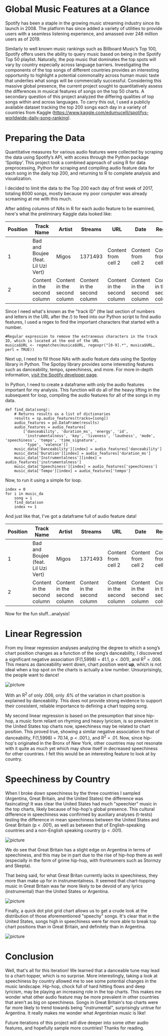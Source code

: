 # Global Music Features at a Glance

Spotify has been a staple in the growing music streaming industry since its launch in 2008. The platform has since added a variety of utilities to provide users with a seamless listening experience, and amassed over 248 million users as of 2019.

Similarly to well known music rankings such as Billboard Music’s Top 100, Spotify offers users the ability to query music based on being in the Spotify Top 50 playlist. Naturally, the pop music that dominates the top spots will vary by country especially across language barriers. Investigating the components of the top songs of different countries provides an interesting opportunity to highlight a potential commonality across human music taste that underlies what songs will be commercially successful. Considering this massive global presence, the current project sought to quantitatively assess the differences in musical features of songs on the top 50 charts. A secondary question of this project analyzed the differing qualities of top songs within and across languages. To carry this out, I used a publicly available dataset tracking the top 200 songs each day in a variety of countries from Kaggle
(https://www.kaggle.com/edumucelli/spotifys-worldwide-daily-song-ranking).

# Preparing the Data
Quantitative measures for various audio features were collected by scraping the data using Spotify’s API, with access through the Python package ‘Spotipy’. This project took a combined approach of using R for data preprocessing, Python for scraping and compiling audio feature data for each song in the daily top 200, and returning to R to complete analysis and visualization.

I decided to limit the data to the Top 200 each day of first week of 2017, totaling 6000 songs, mostly because my poor computer was already screaming at me with this much. 

After adding columns of *NA*s in R for each audio feature to be examined, here's what the preliminary Kaggle data looked like:

Position | Track Name | Artist | Streams | URL | Date | Region | Danceability | Duration | Instrumentalness | Speechiness | Tempo
------------ | ------------- | ------------- | ------------- | ------------- | ------------- | ------------- | ------------- | ------------- | ------------- | ------------- | -------------
1 | Bad and Boujee (feat. Lil Uzi Vert) | Migos | 1371493 | Content from cell 2 | Content from cell 2 | Content from cell 2 | Content from cell 2 | Content from cell 2 | Content from cell 2 | Content from cell 2 | Content from cell 2
2 | Content in the second column | Content in the second column | Content in the second column | Content in the second column | Content in the second column | Content in the second column | Content in the second column | Content in the second column | Content in the second column | Content in the second column | Content in the second column

Since I need what's known as the "track ID" (the last section of numbers and letters in the URL after the /) to feed into our Python script to find audio features, I used a regex to find the important characters that started with a number.
```
#Regular expression to remove the extraneous characters in the track ID, which is located at the end of the URL
musica$URL <- regmatches(musica$URL, regexpr("[0-9].*", musica$URL, perl = TRUE))
```

Next up, I need to fill those *NA*s with audio feature data using the Spotipy library in Python. The Spotipy library provides some interesting features such as danceability, tempo, speechiness, and more. For more in-depth information, [visit the Spotify developer page](https://developer.spotify.com/documentation/web-api/reference/tracks/get-audio-features/). 

In Python, I need to create a dataframe with only the audio features important for my analysis. This function will do all of the heavy lifting in the subsequent for loop, compiling the audio features for all of the songs in my data.
```
def find_data(song):                                                                                          
    # Returns results as a list of dictionaries                                                               
    results = sp.audio_features(tracks=[song])                                                                
    audio_features = pd.DataFrame(results)                                                                    
    audio_features = audio_features[                                                                          
        ['danceability', 'duration_ms', 'energy', 'id',                                                       
         'instrumentalness', 'key', 'liveness', 'loudness', 'mode', 'speechiness', 'tempo', 'time_signature', 
         'type', 'valence']]                                                                                  
    music_data['Danceability'][index] = audio_features['danceability']                                        
    music_data['Duration'][index] = audio_features['duration_ms']                                             
    music_data['Instrumentalness'][index] = audio_features['instrumentalness']                                
    music_data['Speechiness'][index] = audio_features['speechiness']                                          
    music_data['Tempo'][index] = audio_features['tempo']                                                      
```
Now, to run it using a simple for loop.

```
index = 0        
for i in music_da
    song = i     
    find_data(son
    index += 1   
```

And just like that, I've got a dataframe full of audio feature data!

Position | Track Name | Artist | Streams | URL | Date | Region | Danceability | Duration | Instrumentalness | Speechiness | Tempo
------------ | ------------- | ------------- | ------------- | ------------- | ------------- | ------------- | ------------- | ------------- | ------------- | ------------- | -------------
1 | Bad and Boujee (feat. Lil Uzi Vert) | Migos | 1371493 | Content from cell 2 | Content from cell 2 | Content from cell 2 | Content from cell 2 | Content from cell 2 | Content from cell 2 | Content from cell 2 | Content from cell 2
2 | Content in the second column | Content in the second column | Content in the second column | Content in the second column | Content in the second column | Content in the second column | Content in the second column | Content in the second column | Content in the second column | Content in the second column | Content in the second column

Now for the fun stuff...analysis!

# Linear Regression
From my linear regression analyses analyzing the degree to which a song’s chart position changes as a function of the song’s danceability, I discovered a significant negative association (F(1,5998) = 41.1, p < .001), and R<sup>2</sup> = .006. This means as danceability went down, chart position went **up**, which is not ideal when a top spot on the charts is actually a low number. Unsurprisingly, the people want to dance!

![picture](figures/Danceability_corr.png)

With an R<sup>2</sup> of only .006, only .6% of the variation in chart position is explained by danceability. This does not provide strong evidence
to support their consistent, reliable importance to defining a chart topping song.

My second linear regression is based on the presumption that since hip-hop, a music form reliant on rhyming and heavy lyricism, is so prevalent in the United States top charts now, speechiness may be related to chart position. This proved true, showing a similar negative association to that of danceability, F(1,5998) = 70.14, p < .001.), and R<sup>2</sup> = .01. Now, since hip-hop's originated in the Bronx of New York, other countries may not resonate with it quite as much yet which may show itself in decreased speechiness for other countries. I felt this would be an interesting feature to look at by country.

# Speechiness by Country

When I broke down speechiness by the three countries I sampled (Argentina, Great Britain, and the United States) the difference was fasincating! It was clear the United States had much "speechier" music in the top charts, likely because of hip-hop's global presence. This cultural difference in speechiness was confirmed by auxiliary analyses (t-tests) testing the difference in mean speechiness between the United States and Great Britain (p < .001), as well as between that of English-speaking countries and a non-English speaking country (p < .001).

![picture](figures/Speechiness_bars.png)

We do see that Great Britain has a slight edge on Argentina in terms of speechiness, and this may be in part due to the rise of hip-hop there as well (especially in the form of grime hip-hop, with fruntrunners such as Stormzy and Skepta). 

That being said, for what Great Britan currently lacks in speechiness, they more than make up for in instrumentalness. It seemed that chart-topping music in Great Britain was far more likely to be devoid of any lyrics (instrumental) than the United States or Argentina.


![picture](figures/Instrumentalness_bars.png)


Finally, a quick dot plot grid chart allows us to get a crude look at the distribution of those aforementioned "speechy" songs. It's clear that in the United States, songs high in speechiness were far more able to break top chart positions than in Great Britain, and definitely than in Argentina. 

![picture](figures/Speechiness_dots.png)

# Conclusion

Well, that's all for this iteration! We learned that a danceable tune may lead to a chart-topper, which is no surprise. More interestingly, taking a look at speechiness by country allowed me to see some potential changes in the music landscape. Hip-hop, chock full of hard hitting flows and deep lyricism, may be playing an increasing role in the top charts. This makes me wonder what other audio feature may be more prevalent in other countries that aren't as big on speechiness. Songs in Great Britain's top charts were far more likely to trend towards being "instrumental", surprisingly untrue for Argentina. It really makes me wonder what Argentinian music is like!

Future iterations of this project will dive deeper into some other audio features, and hopefully sample more countries! Thanks for reading.
